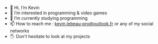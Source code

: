 - 👋 Hi, I’m Kevin
- 👀 I’m interested in programming & video games
- 🌱 I’m currently studying programming
- 📫 How to reach me : kevin.lebeau-pro@outlook.fr or any of my social networks
- 🖐 Don't hesitate to look at my projects
